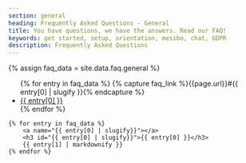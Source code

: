 ```yaml
---
section: general
heading: Frequently Asked Questions - General
title: You have questions, we have the answers. Read our FAQ!
keywords: get started, setup, orientation, mesibo, chat, GDPR
description: Frequently Asked Questions
---
```

{% assign faq_data = site.data.faq.general %}
<!-- # {{ page.section | capitalize}} -->

<section class="faq">
	<ul>
		{% for entry in faq_data %}
			{% capture faq_link %}{{page.url}}#{{ entry[0] | slugify }}{% endcapture %}
			<li><a href="{{ faq_link | relative_url }}">{{ entry[0] }}</a></li>
		{% endfor %}
	</ul>

	{% for entry in faq_data %}
		<a name="{{ entry[0] | slugify}}"></a>
		<h3 id="{{ entry[0] | slugify}}">{{ entry[0] }}</h3>
		{{ entry[1] | markdownify }}
	{% endfor %}
</section>
